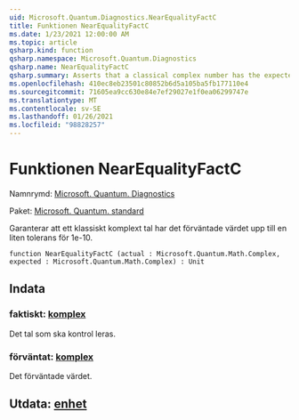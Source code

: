 ```yaml
---
uid: Microsoft.Quantum.Diagnostics.NearEqualityFactC
title: Funktionen NearEqualityFactC
ms.date: 1/23/2021 12:00:00 AM
ms.topic: article
qsharp.kind: function
qsharp.namespace: Microsoft.Quantum.Diagnostics
qsharp.name: NearEqualityFactC
qsharp.summary: Asserts that a classical complex number has the expected value up to a small tolerance of 1e-10.
ms.openlocfilehash: 410ec8eb23501c80852b6d5a105ba5fb177110e4
ms.sourcegitcommit: 71605ea9cc630e84e7ef29027e1f0ea06299747e
ms.translationtype: MT
ms.contentlocale: sv-SE
ms.lasthandoff: 01/26/2021
ms.locfileid: "98828257"
---
```

# <a name="nearequalityfactc-function"></a>Funktionen NearEqualityFactC

Namnrymd: [Microsoft. Quantum. Diagnostics](xref:Microsoft.Quantum.Diagnostics)

Paket: [Microsoft. Quantum. standard](https://nuget.org/packages/Microsoft.Quantum.Standard)


Garanterar att ett klassiskt komplext tal har det förväntade värdet upp till en liten tolerans för 1e-10.

```qsharp
function NearEqualityFactC (actual : Microsoft.Quantum.Math.Complex, expected : Microsoft.Quantum.Math.Complex) : Unit
```


## <a name="input"></a>Indata

### <a name="actual--complex"></a>faktiskt: [komplex](xref:Microsoft.Quantum.Math.Complex)

Det tal som ska kontrol leras.


### <a name="expected--complex"></a>förväntat: [komplex](xref:Microsoft.Quantum.Math.Complex)

Det förväntade värdet.



## <a name="output--unit"></a>Utdata: [enhet](xref:microsoft.quantum.lang-ref.unit)

